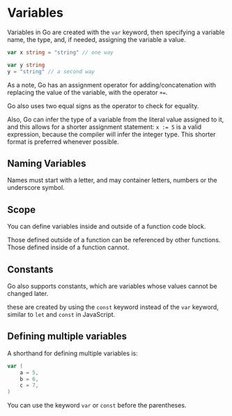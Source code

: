 # Variables

Variables in Go are created with the `var` keyword, then specifying a variable name, the type, and, if needed, assigning the variable a value.

```Go
var x string = "string" // one way

var y string
y = "string" // a second way
```

As a note, Go has an assignment operator for adding/concatenation with replacing the value of the variable, with the operator `+=`.

Go also uses two equal signs as the operator to check for equality.

Also, Go can infer the type of a variable from the literal value assigned to it, and this allows for a shorter assignment statement: `x := 5` is a valid expression, because the compiler will infer the integer type. This shorter format is preferred whenever possible.

## Naming Variables

Names must start with a letter, and may container letters, numbers or the underscore symbol.

## Scope

You can define variables inside and outside of a function code block.

Those defined outside of a function can be referenced by other functions. Those defined inside of a function cannot.

## Constants

Go also supports constants, which are variables whose values cannot be changed later.

these are created by using the `const` keyword instead of the `var` keyword, similar to `let` and `const` in JavaScript.

## Defining multiple variables

A shorthand for defining multiple variables is:

```Go
var (
    a = 5,
    b = 6,
    c = 7,
)
```

You can use the keyword `var` or `const` before the parentheses.
